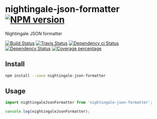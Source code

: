 # nightingale-json-formatter [![NPM version][npm-image]][npm-url]

Nightingale JSON formatter

[![Build Status][circleci-status-image]][circleci-status-url]
[![Travis Status][travisci-status-image]][travisci-status-url]
[![Dependency ci Status][dependencyci-image]][dependencyci-url]
[![Dependency Status][daviddm-image]][daviddm-url]
[![Coverage percentage][coverage-image]][coverage-url]

## Install

```sh
npm install --save nightingale-json-formatter
```

## Usage

```js
import nightingaleJsonFormatter from 'nightingale-json-formatter';

console.log(nightingaleJsonFormatter);
```

[npm-image]: https://img.shields.io/npm/v/nightingale-json-formatter.svg?style=flat-square
[npm-url]: https://npmjs.org/package/nightingale-json-formatter
[daviddm-image]: https://david-dm.org/nightingalejs/nightingale-json-formatter.svg?style=flat-square
[daviddm-url]: https://david-dm.org/nightingalejs/nightingale-json-formatter
[dependencyci-image]: https://dependencyci.com/github/nightingalejs/nightingale-json-formatter/badge?style=flat-square
[dependencyci-url]: https://dependencyci.com/github/nightingalejs/nightingale-json-formatter
[circleci-status-image]: https://img.shields.io/circleci/project/nightingalejs/nightingale-json-formatter/master.svg?style=flat-square
[circleci-status-url]: https://circleci.com/gh/nightingalejs/nightingale-json-formatter
[travisci-status-image]: https://img.shields.io/travis/nightingalejs/nightingale-json-formatter/master.svg?style=flat-square
[travisci-status-url]: https://travis-ci.org/nightingalejs/nightingale-json-formatter
[coverage-image]: https://img.shields.io/codecov/c/github/nightingalejs/nightingale-json-formatter/master.svg?style=flat-square
[coverage-url]: https://codecov.io/gh/nightingalejs/nightingale-json-formatter
[docs-coverage-url]: https://nightingalejs.github.io/nightingale-json-formatter/coverage/lcov-report/

